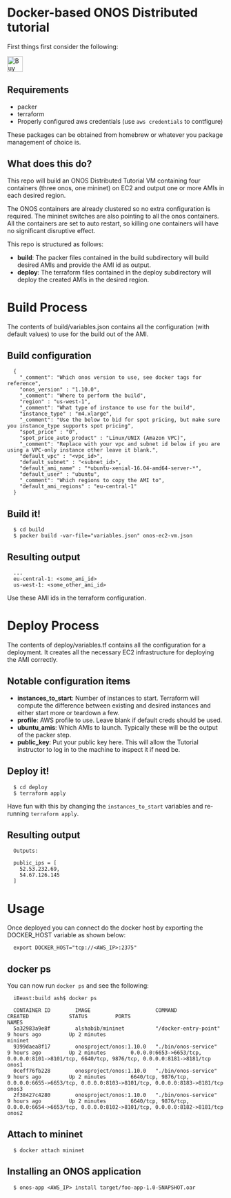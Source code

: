 

# Docker-based ONOS Distributed tutorial

First things first consider the following: 

<a href='https://ko-fi.com/A76625PF' target='_blank'><img height='36' style='border:0px;height:36px;' src='https://az743702.vo.msecnd.net/cdn/kofi2.png?v=0' border='0' alt='Buy Me a Coffee at ko-fi.com' /></a>

## Requirements

* packer
* terraform
* Properly configured aws credentials (use `aws credentials` to contfigure)

These packages can be obtained from homebrew or whatever you package management
of choice is.

## What does this do?

This repo will build an ONOS Distributed Tutorial VM containing four containers
(three onos, one mininet) on EC2 and output one or more AMIs in each desired
region.

The ONOS containers are already clustered so no extra configuration is required.
The mininet switches are also pointing to all the onos containers. All the
containers are set to auto restart, so killing one containers will have no
significant disruptive effect.

This repo is structured as follows:

* **build**: The packer files contained in the build subdirectory will build
desired AMIs and provide the AMI id as output.
* **deploy**: The terraform files contained in the deploy subdirectory will
deploy the created AMIs in the desired region.

# Build Process

The contents of build/variables.json contains all the configuration (with
default values) to use for the build out of the AMI.

## Build configuration

```
  {
    "_comment": "Which onos version to use, see docker tags for reference",
    "onos_version" : "1.10.0",
    "_comment": "Where to perform the build",
    "region" : "us-west-1",
    "_comment": "What type of instance to use for the build",
    "instance_type" : "m4.xlarge",
    "_comment": "Use the below to bid for spot pricing, but make sure you instance_type supports spot pricing",
    "spot_price" : "0",
    "spot_price_auto_product" : "Linux/UNIX (Amazon VPC)",
    "_comment": "Replace with your vpc and subnet id below if you are using a VPC-only instance other leave it blank.",
    "default_vpc" : "<vpc_id>",
    "default_subnet" : "<subnet_id>",
    "default_ami_name" : "*ubuntu-xenial-16.04-amd64-server-*",
    "default_user" : "ubuntu",
    "_comment": "Which regions to copy the AMI to",
    "default_ami_regions" : "eu-central-1"
  }
```


## Build it!

```
  $ cd build
  $ packer build -var-file="variables.json" onos-ec2-vm.json
```

## Resulting output

```
  ...
  eu-central-1: <some_ami_id>
  us-west-1: <some_other_ami_id>
```

Use these AMI ids in the terraform configuration.

# Deploy Process

The contents of deploy/variables.tf contains all the configuration for a
deployment. It creates all the necessary EC2 infrastructure for deploying
the AMI correctly.

## Notable configuration items

* **instances_to_start**: Number of instances to start. Terraform will compute the difference between existing and desired instances and either start more or teardown a few.
* **profile**: AWS profile to use. Leave blank if default creds should be used.
* **ubuntu_amis**: Which AMIs to launch. Typically these will be the output of the packer step.
* **public_key**: Put your public key here. This will allow the Tutorial instructor to log in to the machine to inspect it if need be.

## Deploy it!

```
  $ cd deploy
  $ terraform apply
```

Have fun with this by changing the `instances_to_start` variables and re-running `terraform apply`.

## Resulting output

```
  Outputs:

  public_ips = [
    52.53.232.69,
    54.67.126.145
  ]
```

# Usage

Once deployed you can connect do the docker host by exporting the DOCKER_HOST variable as shown below:

```
  export DOCKER_HOST="tcp://<AWS_IP>:2375"
```

## docker ps

You can now run `docker ps` and see the following:

```
  iBeast:build ash$ docker ps

  CONTAINER ID        IMAGE                     COMMAND                 CREATED             STATUS         PORTS                                                                                        NAMES
  5a32983a9e8f        alshabib/mininet          "/docker-entry-point"   9 hours ago         Up 2 minutes                                                                                                     mininet
  9399daea8f17        onosproject/onos:1.10.0   "./bin/onos-service"    9 hours ago         Up 2 minutes        0.0.0.0:6653->6653/tcp, 0.0.0.0:8101->8101/tcp, 6640/tcp, 9876/tcp, 0.0.0.0:8181->8181/tcp   onos1
  0ceff76fb228        onosproject/onos:1.10.0   "./bin/onos-service"    9 hours ago         Up 2 minutes        6640/tcp, 9876/tcp, 0.0.0.0:6655->6653/tcp, 0.0.0.0:8103->8101/tcp, 0.0.0.0:8183->8181/tcp   onos3
  2f38427c4280        onosproject/onos:1.10.0   "./bin/onos-service"    9 hours ago         Up 2 minutes        6640/tcp, 9876/tcp, 0.0.0.0:6654->6653/tcp, 0.0.0.0:8102->8101/tcp, 0.0.0.0:8182->8181/tcp   onos2
```

## Attach to mininet

```
  $ docker attach mininet
```

## Installing an ONOS application

```
  $ onos-app <AWS_IP> install target/foo-app-1.0-SNAPSHOT.oar
```
